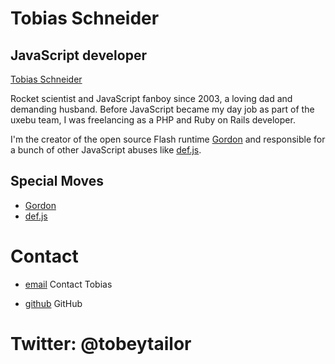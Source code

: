 Tobias Schneider
================

JavaScript developer
--------------------

[Tobias Schneider](/media/img/team/schneider.jpg)

Rocket scientist and JavaScript fanboy since 2003, a loving dad and demanding husband. Before JavaScript became my day job as part of the uxebu team, I was freelancing as a PHP and Ruby on Rails developer.

I'm the creator of the open source Flash runtime [Gordon](https://github.com/tobeytailor/gordon) and responsible for a bunch of other JavaScript abuses like [def.js](https://github.com/tobeytailor/def.js).

Special Moves
-------------

* [Gordon](https://github.com/tobeytailor/gordon)
* [def.js](https://github.com/tobeytailor/def.js)

Contact
=======

* [email](/#contact-form)
  Contact Tobias

* [github](http://github.com/tobeytailor)
  GitHub

Twitter: @tobeytailor
=====================
